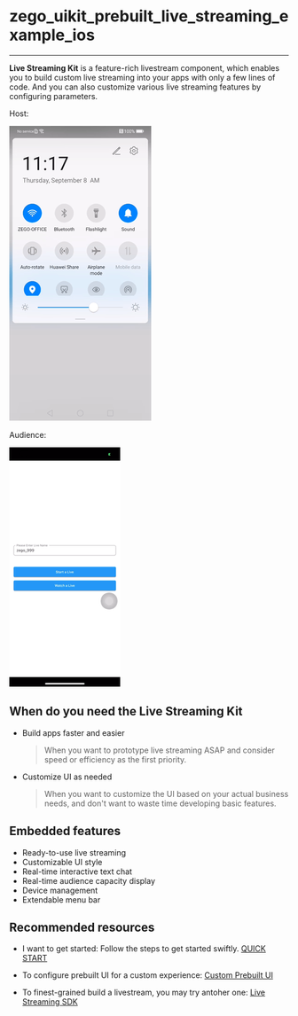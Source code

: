 # zego_uikit_prebuilt_live_streaming_example_ios

- - -


**Live Streaming Kit** is a feature-rich livestream component, which enables you to build custom live streaming into your apps with only a few lines of code. And you can also customize various live streaming features by configuring parameters.


Host:

![Host](images/host.gif)

Audience:

![Host](images/audience.gif)



## When do you need the Live Streaming Kit

- Build apps faster and easier
  > When you want to prototype live streaming ASAP and consider speed or efficiency as the first priority. 

- Customize UI as needed
  > When you want to customize the UI based on your actual business needs, and don't want to waste time developing basic features.


## Embedded features

- Ready-to-use live streaming
- Customizable UI style
- Real-time interactive text chat
- Real-time audience capacity display
- Device management
- Extendable menu bar


## Recommended resources




- I want to get started: Follow the steps to get started swiftly.
  [QUICK START](https://docs.zegocloud.com/article/14868)


- To configure prebuilt UI for a custom experience:
  [Custom Prebuilt UI](https://docs.zegocloud.com/article/14876)

- To finest-grained build a livestream, you may try antoher one:
  [Live Streaming SDK](https://docs.zegocloud.com/article/7926)
